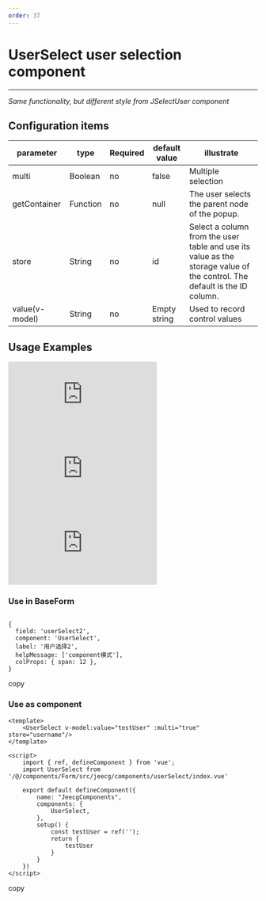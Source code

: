 ```yaml
---
order: 37
---
```


# UserSelect user selection component

---

_Same functionality, but different style from JSelectUser component_

## Configuration items

| parameter      | type     | Required | default value | illustrate                                                                                                               |
| -------------- | -------- | -------- | ------------- | ------------------------------------------------------------------------------------------------------------------------ |
| multi          | Boolean  | no       | false         | Multiple selection                                                                                                       |
| getContainer   | Function | no       | null          | The user selects the parent node of the popup.                                                                           |
| store          | String   | no       | id            | Select a column from the user table and use its value as the storage value of the control. The default is the ID column. |
| value(v-model) | String   | no       | Empty string  | Used to record control values                                                                                            |

## Usage Examples

![](https://lfs.k.topthink.com/lfs/7acdb44fd3a5afeb220bb5110857106d5e2f38e9bb0eb7a05cdb875f11b1a67b.dat)  
![](https://lfs.k.topthink.com/lfs/bfe4a0ef7255fcf37c29460989fb8934eb032018e4e9a3a0e95641563a5c35db.dat)  
![](https://lfs.k.topthink.com/lfs/24fde1dccfb4887a71ca1a9c897b85a11116dd76b6328a55b5df2b609840d2b7.dat)

### Use in BaseForm

```

{
  field: 'userSelect2',
  component: 'UserSelect',
  label: '用户选择2',
  helpMessage: ['component模式'],
  colProps: { span: 12 },
}

```

copy

### Use as component

```
<template>
    <UserSelect v-model:value="testUser" :multi="true" store="username"/>
</template>

<script>
    import { ref, defineComponent } from 'vue';
    import UserSelect from '/@/components/Form/src/jeecg/components/userSelect/index.vue'

    export default defineComponent({
        name: "JeecgComponents",
        components: {
            UserSelect,
        },
        setup() {
            const testUser = ref('');
            return {
                testUser
            }
        }
    })
</script>
```

copy
